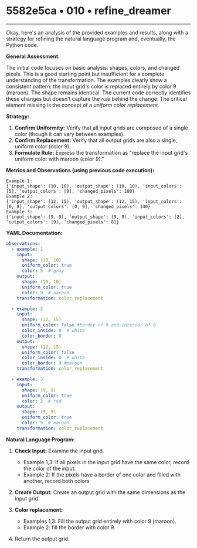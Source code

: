 # 5582e5ca • 010 • refine_dreamer

---
Okay, here's an analysis of the provided examples and results, along with a strategy for refining the natural language program and, eventually, the Python code.

**General Assessment:**

The initial code focuses on basic analysis: shapes, colors, and changed pixels. This is a good starting point but insufficient for a complete understanding of the transformation. The examples clearly show a consistent pattern: the input grid's color is replaced entirely by color 9 (maroon). The shape remains identical. The current code correctly identifies these changes but doesn't capture the *rule* behind the change. The critical element missing is the concept of a *uniform color replacement*.

**Strategy:**

1.  **Confirm Uniformity:** Verify that all input grids are composed of a single color (though it can vary between examples).
2.  **Confirm Replacement:**  Verify that all output grids are also a single, uniform color (color 9).
3.  **Formulate Rule:**  Express the transformation as "replace the input grid's uniform color with maroon (color 9)."

**Metrics and Observations (using previous code execution):**

```
Example 1:
{'input_shape': (10, 10), 'output_shape': (10, 10), 'input_colors': [5], 'output_colors': [9], 'changed_pixels': 100}
Example 2:
{'input_shape': (12, 15), 'output_shape': (12, 15), 'input_colors': [0, 8], 'output_colors': [0, 9], 'changed_pixels': 140}
Example 3:
{'input_shape': (9, 9), 'output_shape': (9, 9), 'input_colors': [2], 'output_colors': [9], 'changed_pixels': 81}
```

**YAML Documentation:**

```yaml
observations:
  - example: 1
    input:
      shape: (10, 10)
      uniform_color: true
      color: 5  # gray
    output:
      shape: (10, 10)
      uniform_color: true
      color: 9  # maroon
    transformation: color_replacement

  - example: 2
    input:
      shape: (12, 15)
      uniform_color: false #border of 8 and interior of 0
      color_inside: 0  # white
      color_border: 8
    output:
      shape: (12, 15)
      uniform_color: false
      color_inside: 0  # white
      color_border: 9 #maroon
    transformation: color_replacement

  - example: 3
    input:
      shape: (9, 9)
      uniform_color: true
      color: 2  # red
    output:
      shape: (9, 9)
      uniform_color: true
      color: 9  # maroon
    transformation: color_replacement
```

**Natural Language Program:**

1.  **Check Input:** Examine the input grid.
    *   Example 1,3: If all pixels in the input grid have the same color, record the color of the input.
    *  Example 2: If the pixels have a border of one color and filled with another, record both colors

2.  **Create Output:** Create an output grid with the same dimensions as the input grid.

3. **Color replacement:**
      * Examples 1,3: Fill the output grid entirely with color 9 (maroon).
      * Example 2: fill the border with color 9.

4. Return the output grid.

